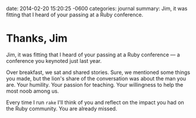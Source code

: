 date: 2014-02-20 15:20:25 -0600
categories: journal
summary: Jim, it was fitting that I heard of your passing at a Ruby conference.

# Thanks, Jim

Jim, it was fitting that I heard of your passing at a Ruby conference &mdash; a
conference you keynoted just last year.

Over breakfast, we sat and shared stories. Sure, we mentioned some things you
made, but the lion's share of the conversation was about the man you are. Your
humility. Your passion for teaching. Your willingness to help the most noob
among us.

Every time I run `rake` I'll think of you and reflect on the impact you had on
the Ruby community. You are already missed.
